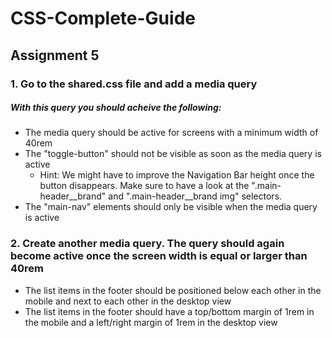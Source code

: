 # CSS-Complete-Guide
## **Assignment 5**

### 1. Go to the shared.css file and add a media query
##### With this query you should acheive the following:

* The media query should be active for screens with a minimum width of 40rem
* The "toggle-button" should not be visible as soon as the media query is active
    * Hint: We might have to improve the Navigation Bar height once the button disappears. Make sure to have a look at the ".main-header__brand" and ".main-header__brand img" selectors.
* The "main-nav" elements should only be visible when the media query is active

### 2. Create another media query. The query should again become active once the screen width is equal or larger than 40rem

* The list items in the footer should be positioned below each other in the mobile and next to each other in the desktop view
* The list items in the footer should have a top/bottom margin of 1rem in the mobile and a left/right margin of 1rem in the desktop view
